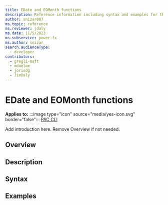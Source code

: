 ```yaml
---
title: EDate and EOMonth functions
description: Reference information including syntax and examples for the EDate and EOMonth functions.
author: snizar007
ms.topic: reference
ms.reviewer: jdaly
ms.date: 11/5/2023
ms.subservice: power-fx
ms.author: snizar
search.audienceType:
  - developer
contributors:
  - gregli-msft
  - mduelae
  - jorisdg
  - JimDaly
---
```

# EDate and EOMonth functions

**Applies to:** :::image type="icon" source="media/yes-icon.svg" border="false"::: [PAC CLI](/power-platform/developer/cli/reference/power-fx)

Add introduction here. Remove Overview if not needed.

## Overview

## Description

## Syntax

## Examples